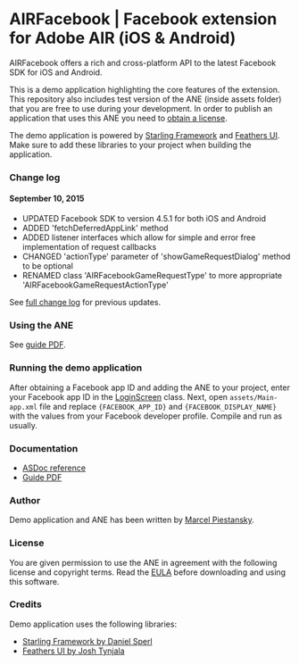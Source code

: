# AIRFacebook | Facebook extension for Adobe AIR (iOS & Android)

AIRFacebook offers a rich and cross-platform API to the latest Facebook SDK for iOS and Android.

This is a demo application highlighting the core features of the extension. This repository also includes test version of the ANE (inside assets folder) that you are free to use during your development. In order to publish an application that uses this ANE you need to [obtain a license](https://gumroad.com/l/airFB).

The demo application is powered by [Starling Framework](https://github.com/Gamua/Starling-Framework) and [Feathers UI](https://github.com/joshtynjala/feathers). Make sure to add these libraries to your project when building the application.

### Change log

#### September 10, 2015

* UPDATED Facebook SDK to version 4.5.1 for both iOS and Android
* ADDED 'fetchDeferredAppLink' method
* ADDED listener interfaces which allow for simple and error free implementation of request callbacks
* CHANGED 'actionType' parameter of 'showGameRequestDialog' method to be optional
* RENAMED class 'AIRFacebookGameRequestType' to more appropriate 'AIRFacebookGameRequestActionType'

See [full change log](http://nativeextensions.marpies.com/facebook/changelog.txt) for previous updates.

### Using the ANE

See [guide PDF](http://nativeextensions.marpies.com/facebook/guide.pdf).

### Running the demo application

After obtaining a Facebook app ID and adding the ANE to your project, enter your Facebook app ID in the [LoginScreen](src/com/marpies/demo/facebook/screens/LoginScreen.as#L42) class. Next, open `assets/Main-app.xml` file and replace `{FACEBOOK_APP_ID}` and `{FACEBOOK_DISPLAY_NAME}` with the values from your Facebook developer profile. Compile and run as usually.

### Documentation

* [ASDoc reference](http://nativeextensions.marpies.com/facebook/docs/)
* [Guide PDF](http://nativeextensions.marpies.com/facebook/guide.pdf)

### Author

Demo application and ANE has been written by [Marcel Piestansky](http://marpies.com).

### License

You are given permission to use the ANE in agreement with the following license and copyright terms.
Read the [EULA](LICENSE.txt) before downloading and using this software.

### Credits

Demo application uses the following libraries:
* [Starling Framework by Daniel Sperl](https://twitter.com/PrimaryFeather)
* [Feathers UI by Josh Tynjala](https://twitter.com/joshtynjala)